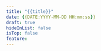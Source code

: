```yaml
---
title: "{{title}}"
date: {{DATE:YYYY-MM-DD HH:mm:ss}}
draft: true
hideInList: false
isTop: false
feature: 
---
```

